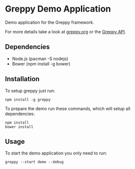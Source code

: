 # Greppy Demo Application

Demo application for the Greppy framework.

For more details take a look at [greppy.org](http://greppy.org)
or the [Greppy API](http://greppy.org/docs).

## Dependencies

* Node.js (pacman -S nodejs)
* Bower (npm install -g bower)

## Installation

To setup greppy just run:

    npm install -g greppy

To prepare the demo run these commands, which will setup all dependencies:

    npm install
    bower install

## Usage

To start the demo application you only need to run:

    greppy --start demo --debug


